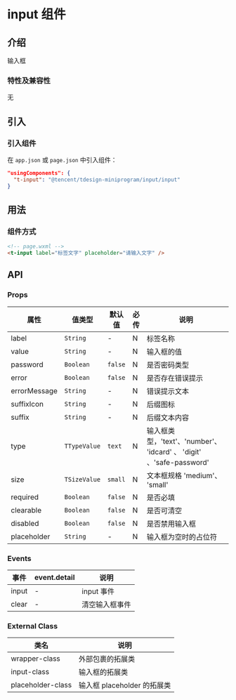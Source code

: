 # input 组件

## 介绍

输入框

### 特性及兼容性

无

## 引入

### 引入组件

在 `app.json` 或 `page.json` 中引入组件：

```json
"usingComponents": {
  "t-input": "@tencent/tdesign-miniprogram/input/input"
}
```

## 用法

### 组件方式

```html
<!-- page.wxml -->
<t-input label="标签文字" placeholder="请输入文字" />
```

## API

### Props

| 属性         | 值类型       | 默认值  | 必传 | 说明                                                                 |
| ------------ | ------------ | ------- | ---- | -------------------------------------------------------------------- |
| label        | `String`     | -       | N    | 标签名称                                                             |
| value        | `String`     | -       | N    | 输入框的值                                                           |
| password     | `Boolean`    | `false` | N    | 是否密码类型                                                         |
| error        | `Boolean`    | `false` | N    | 是否存在错误提示                                                     |
| errorMessage | `String`     | -       | N    | 错误提示文本                                                         |
| suffixIcon   | `String`     | -       | N    | 后缀图标                                                             |
| suffix       | `String`     | -       | N    | 后缀文本内容                                                         |
| type         | `TTypeValue` | `text`  | N    | 输入框类型，'text'、'number'、 'idcard' 、 'digit' 、'safe-password' |
| size         | `TSizeValue` | `small` | N    | 文本框规格 'medium'、 'small'                                        |
| required     | `Boolean`    | `false` | N    | 是否必填                                                             |
| clearable    | `Boolean`    | `false` | N    | 是否可清空                                                           |
| disabled     | `Boolean`    | `false` | N    | 是否禁用输入框                                                       |
| placeholder  | `String`     | -       | N    | 输入框为空时的占位符                                                 |

### Events

| 事件  | event.detail | 说明           |
| ----- | ------------ | -------------- |
| input | -            | input 事件     |
| clear | -            | 清空输入框事件 |

### External Class

| 类名              | 说明                        |
| ----------------- | --------------------------- |
| wrapper-class     | 外部包裹的拓展类            |
| input-class       | 输入框的拓展类              |
| placeholder-class | 输入框 placeholder 的拓展类 |
